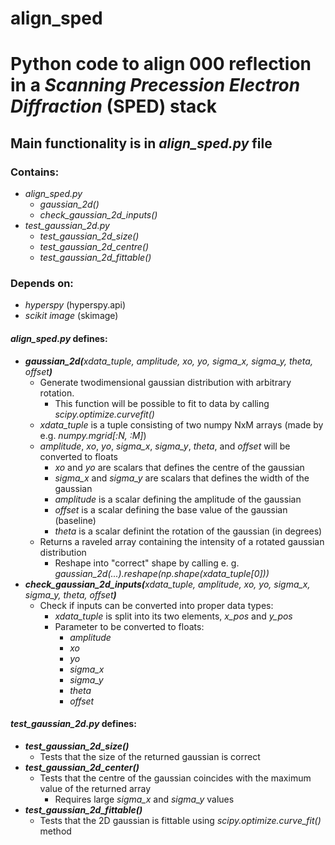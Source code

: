 # align_sped
<h1>Python code to align 000 reflection in a <i>Scanning Precession Electron Diffraction</i> (SPED) stack</h1>

<h2>Main functionality is in <i>align_sped.py</i> file</h2>

<h3>Contains:</h3>
<ul>
  <li><i>align_sped.py</i>
    <ul>
      <li><i>gaussian_2d()</i></li>
      <li><i>check_gaussian_2d_inputs()</i></li>
    </ul>
  </li>
  <li><i>test_gaussian_2d.py</i>
    <ul>
      <li><i>test_gaussian_2d_size()</i></li>
      <li><i>test_gaussian_2d_centre()</i></li>
      <li><i>test_gaussian_2d_fittable()</i></li>
    </ul>
  </li>
</ul>

<h3>Depends on:</h3>
<ul>
<li><i>hyperspy</i> (hyperspy.api)</li>
<li><i>scikit image</i> (skimage)</li>
</ul>

<h4><i>align_sped.py</i> defines:</h4>
<ul>
<li><i><b>gaussian_2d(</b>xdata_tuple, amplitude, xo, yo, sigma_x, sigma_y, theta, offset<b>)</b></i>
    <ul>
      <li>Generate twodimensional gaussian distribution with arbitrary rotation.
        <ul>
          <li>This function will be possible to fit to data by calling <i>scipy.optimize.curvefit()</i></li>
        </ul>
      </li>
      <li><i>xdata_tuple</i> is a tuple consisting of two numpy NxM arrays (made by e.g. <i>numpy.mgrid[:N, :M]</i>)</li>
      <li><i>amplitude</i>, <i>xo</i>, <i>yo</i>, <i>sigma_x</i>, <i>sigma_y</i>, <i>theta</i>, and <i>offset</i> will be converted to floats
        <ul>
          <li><i>xo</i> and <i>yo</i> are scalars that defines the centre of the gaussian</li>
          <li><i>sigma_x</i> and <i>sigma_y</i> are scalars that defines the width of the gaussian</li>
          <li><i>amplitude</i> is a scalar defining the amplitude of the gaussian</li>
          <li><i>offset</i> is a scalar defining the base value of the gaussian (baseline)</li>
          <li><i>theta</i> is a scalar definint the rotation of the gaussian (in degrees)</li>
          </ul>
      </li>
      <li>Returns a raveled array containing the intensity of a rotated gaussian distribution
        <ul>
          <li>Reshape into "correct" shape by calling e. g. <i>gaussian_2d(...).reshape(np.shape(xdata_tuple[0]))</i></li>
        </ul>
      </li>
    </ul>
  </li>
  <li><i><b>check_gaussian_2d_inputs(</b>xdata_tuple, amplitude, xo, yo, sigma_x, sigma_y, theta, offset<b>)</b></i>
    <ul>
      <li>
        Check if inputs can be converted into proper data types:
        <ul>
          <li>
            <i>xdata_tuple</i> is split into its two elements, <i>x_pos</i> and <i>y_pos</i>
          </li>
          <li>
          Parameter to be converted to floats:
            <ul>
              <li>
                 <i>amplitude</i>
              </li>
              <li>
                <i>xo</i>
              </li>
              <li>
                <i>yo</i>
              </li>
              <li>
                <i>sigma_x</i>
              </li>
              <li>
                <i>sigma_y</i>
              </li>
              <li>
                <i>theta</i>
              </li>
              <li>
                <i>offset</i>
              </li>
            </ul>
          </li>
        </ul>
      </li>
    </ul>
  </li>
</ul>

<h4><i>test_gaussian_2d.py</i> defines:</h4>
<ul>
  <li><i><b>test_gaussian_2d_size()</b></i>
    <ul>
      <li>Tests that the size of the returned gaussian is correct</li>
    </ul>
  </li> 
  <li><i><b>test_gaussian_2d_center()</b></i>
    <ul>
      <li>Tests that the centre of the gaussian coincides with the maximum value of the returned array
        <ul>
          <li>Requires large <i>sigma_x</i> and <i>sigma_y</i> values</li>
        </ul>
      </li>
    </ul>
  </li>
  <li><i><b>test_gaussian_2d_fittable()</b></i>
    <ul>
      <li>Tests that the 2D gaussian is fittable using <i>scipy.optimize.curve_fit()</i> method</li>
    </ul>
  </li>
</ul>
